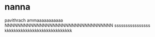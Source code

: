 # nanna
pavithrach
ammaaaaaaaaaaa
NNNNNNNNNNNNNNNNNNNNNNNNNNNNNNNNNN
ssssssssssssssss
kkkkkkkkkkkkkkkkkkkkkkkkkkkkk
